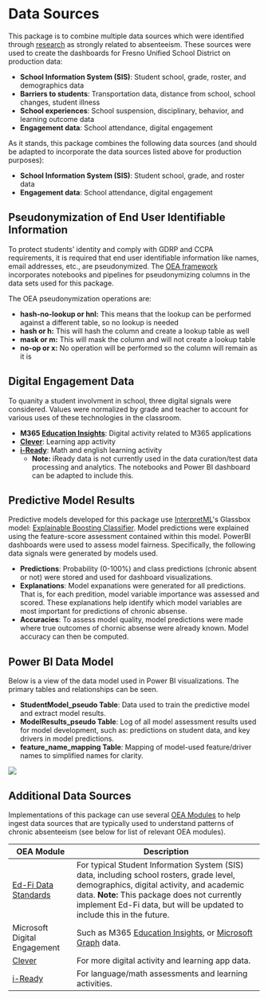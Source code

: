 
# Data Sources

This package is to combine multiple data sources which were identified through [research](https://github.com/microsoft/OpenEduAnalytics/blob/main/packages/package_catalog/Chronic_Absenteeism/docs/OEA%20Chronic%20Abs%20Package%20-%20Use%20Case%20Doc.pdf) as strongly related to absenteeism. These sources were used to create the dashboards for Fresno Unified School District on production data: 
* **School Information System (SIS)**: Student school, grade, roster, and demographics data
* **Barriers to students**: Transportation data, distance from school, school changes, student illness
* **School experiences**: School suspension, disciplinary, behavior, and learning outcome data
* **Engagement data**: School attendance, digital engagement

As it stands, this package combines the following data sources (and should be adapted to incorporate the data sources listed above for production purposes):
* **School Information System (SIS)**: Student school, grade, and roster data
* **Engagement data**: School attendance, digital engagement

## Pseudonymization of End User Identifiable Information
To protect students’ identity and comply with GDRP and CCPA requirements, it is required that end user identifiable information like names, email addresses, etc., are pseudonymized. The [OEA framework](https://github.com/microsoft/OpenEduAnalytics/tree/main/framework/synapse) incorporates notebooks and pipelines for pseudonymizing columns in the data sets used for this package.

The OEA pseudonymization operations are:
- **hash-no-lookup or hnl:** This means that the lookup can be performed against a different table, so no lookup is needed
- **hash or h:** This will hash the column and create a lookup table as well
- **mask or m:** This will mask the column and will not create a lookup table
- **no-op or x:** No operation will be performed so the column will remain as it is

## Digital Engagement Data

To quanity a student involvment in school, three digital signals were considered. Values were normalized by grade and teacher to account for various uses of these technologies in the classroom.
* **M365 [Education Insights](https://github.com/microsoft/OpenEduAnalytics/tree/main/modules/module_catalog/Microsoft_Education_Insights)**: Digital activity related to M365 applications
* **[Clever](https://github.com/microsoft/OpenEduAnalytics/tree/main/modules/module_catalog/Clever)**: Learning app activity
* **[i-Ready](https://github.com/microsoft/OpenEduAnalytics/tree/main/modules/module_catalog/iReady)**: Math and english learning activity
    * **Note:** iReady data is not currently used in the data curation/test data processing and analytics. The notebooks and Power BI dashboard can be adapted to include this.

## Predictive Model Results

Predictive models developed for this package use [InterpretML](https://interpret.ml/)'s Glassbox model: [Explainable Boosting Classifier](https://interpret.ml/docs/ebm.html). Model predictions were explained using the feature-score assessment contained within this model. PowerBI dashboards were used to assess model fairness. Specifically, the following data signals were generated by models used.
* **Predictions**: Probability (0-100%) and class predictions (chronic absent or not) were stored and used for dashboard visualizations.
* **Explanations**: Model expanations were generated for all predictions. That is, for each predition, model variable importance was assessed and scored. These explanations help identify which model variables are most important for predictions of chronic absense. 
* **Accuracies**: To assess model quality, model predictions were made where true outcomes of chornic absense were already known. Model accuracy can then be computed.

## Power BI Data Model

Below is a view of the data model used in Power BI visualizations. The primary tables and relationships can be seen.
* **StudentModel_pseudo Table**: Data used to train the predictive model and extract model results.
* **ModelResults_pseudo Table**: Log of all model assessment results used for model development, such as: predictions on student data, and key drivers in model predictions.
* **feature_name_mapping Table**: Mapping of model-used feature/driver names to simplified names for clarity.

![](https://github.com/microsoft/OpenEduAnalytics/blob/main/packages/package_catalog/Predicting_Chronic_Absenteeism/docs/images/assets_for_test_data/pbi_data_model_for_test_data.png)

## Additional Data Sources

Implementations of this package can use several [OEA Modules](https://github.com/microsoft/OpenEduAnalytics/tree/main/modules) to help ingest data sources that are typically used to understand patterns of chronic absenteeism (see below for list of relevant OEA modules).  

| OEA Module | Description |
| --- | --- |
| [Ed-Fi Data Standards](https://github.com/microsoft/OpenEduAnalytics/tree/main/modules/module_catalog/Ed-Fi) | For typical Student Information System (SIS) data, including school rosters, grade level, demographics, digital activity, and academic data. <strong>Note:</strong> This package does not currently implement Ed-Fi data, but will be updated to include this in the future. |
| Microsoft Digital Engagement | Such as M365 [Education Insights](https://github.com/microsoft/OpenEduAnalytics/tree/main/modules/module_catalog/Microsoft_Education_Insights), or [Microsoft Graph](https://github.com/microsoft/OpenEduAnalytics/tree/main/modules/module_catalog/Microsoft_Graph) data. |
| [Clever](https://github.com/microsoft/OpenEduAnalytics/tree/main/modules/module_catalog/Clever) | For more digital activity and learning app data. |
| [i-Ready](https://github.com/microsoft/OpenEduAnalytics/tree/main/modules/module_catalog/iReady) | For language/math assessments and learning activities. |
